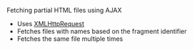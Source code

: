 Fetching partial HTML files using AJAX

 * Uses [XMLHttpRequest](https://developer.mozilla.org/en-US/docs/Web/API/XMLHttpRequest)
 * Fetches files with names based on the fragment identifier
 * Fetches the same file multiple times
